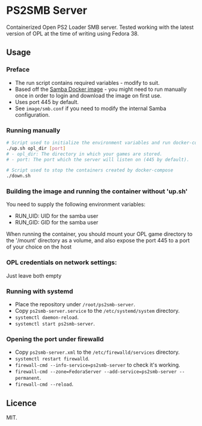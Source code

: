# PS2SMB Server

Containerized Open PS2 Loader SMB server.
Tested working with the latest version of OPL at the time of writing using Fedora 38.

## Usage

### Preface

- The run script contains required variables - modify to suit.
- Based off the [Samba Docker image](https://hub.docker.com/r/dperson/samba) - you might need to run manually once in order to login and download the image on first use.
- Uses port 445 by default.
- See `image/smb.conf` if you need to modify the internal Samba configuration.

### Running manually

```bash
# Script used to initialize the environment variables and run docker-compose
./up.sh opl_dir [port]
# - opl_dir: The directory in which your games are stored.
# - port: The port which the server will listen on (445 by default).

# Script used to stop the containers created by docker-compose
./down.sh
```

### Building the image and running the container without 'up.sh'

You need to supply the following environment variables:
- RUN_UID: UID for the samba user
- RUN_GID: GID for the samba user

When running the container, you should mount your OPL game directory to the
'/mount' directory as a volume, and also expose the port 445 to a port of your choice on the host

### OPL credentials on network settings:

Just leave both empty

### Running with systemd

- Place the repository under `/root/ps2smb-server`.
- Copy `ps2smb-server.service` to the `/etc/systemd/system` directory.
- `systemctl daemon-reload`.
- `systemctl start ps2smb-server`.

### Opening the port under firewalld

- Copy `ps2smb-server.xml` to the `/etc/firewalld/services` directory.
- `systemctl restart firewalld`.
- `firewall-cmd --info-service=ps2smb-server` to check it's working.
- `firewall-cmd --zone=FedoraServer --add-service=ps2smb-server --permanent`.
- `firewall-cmd --reload`.

## Licence

MIT.
